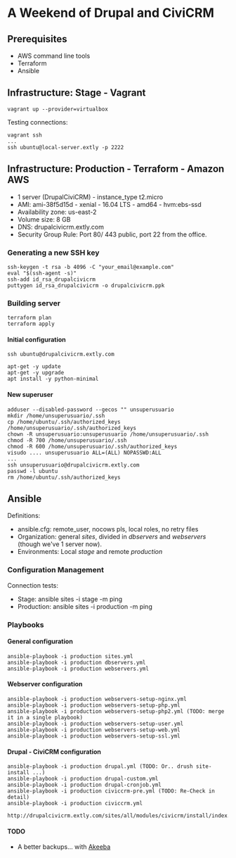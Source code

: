 # A Weekend of Drupal and CiviCRM

## Prerequisites

- AWS command line tools
- Terraform
- Ansible

## Infrastructure: Stage - Vagrant 

    vagrant up --provider=virtualbox

Testing connections:

    vagrant ssh
    ...
    ssh ubuntu@local-server.extly -p 2222

## Infrastructure: Production - Terraform - Amazon AWS

- 1 server (DrupalCiviCRM) - instance_type t2.micro
- AMI: ami-38f5d15d - xenial - 16.04 LTS - amd64 - hvm:ebs-ssd 
- Availability zone: us-east-2
- Volume size: 8 GB
- DNS: drupalcivicrm.extly.com
- Security Group Rule: Port 80/ 443 public, port 22 from the office.

### Generating a new SSH key

    ssh-keygen -t rsa -b 4096 -C "your_email@example.com"
    eval "$(ssh-agent -s)"
    ssh-add id_rsa_drupalcivicrm
    puttygen id_rsa_drupalcivicrm -o drupalcivicrm.ppk

### Building server

    terraform plan
    terraform apply

#### Initial configuration

    ssh ubuntu@drupalcivicrm.extly.com

    apt-get -y update
    apt-get -y upgrade
    apt install -y python-minimal

#### New superuser

    adduser --disabled-password --gecos "" unsuperusuario
    mkdir /home/unsuperusuario/.ssh
    cp /home/ubuntu/.ssh/authorized_keys /home/unsuperusuario/.ssh/authorized_keys       
    chown -R unsuperusuario:unsuperusuario /home/unsuperusuario/.ssh
    chmod -R 700 /home/unsuperusuario/.ssh
    chmod -R 600 /home/unsuperusuario/.ssh/authorized_keys
    visudo .... unsuperusuario ALL=(ALL) NOPASSWD:ALL
    ...
    ssh unsuperusuario@drupalcivicrm.extly.com
    passwd -l ubuntu
    rm /home/ubuntu/.ssh/authorized_keys

## Ansible

Definitions:

- ansible.cfg: remote_user, nocows pls, local roles, no retry files
- Organization: general *sites*, divided in *dbservers* and *webservers* (though we've 1 server now).
- Environments: Local *stage* and remote *production*

### Configuration Management

Connection tests: 

- Stage: ansible sites -i stage -m ping
- Production: ansible sites -i production -m ping

### Playbooks

#### General configuration

    ansible-playbook -i production sites.yml
    ansible-playbook -i production dbservers.yml
    ansible-playbook -i production webservers.yml

#### Webserver configuration    

    ansible-playbook -i production webservers-setup-nginx.yml
    ansible-playbook -i production webservers-setup-php.yml
    ansible-playbook -i production webservers-setup-php2.yml (TODO: merge it in a single playbook)
    ansible-playbook -i production webservers-setup-user.yml
    ansible-playbook -i production webservers-setup-web.yml
    ansible-playbook -i production webservers-setup-ssl.yml

#### Drupal - CiviCRM configuration    

    ansible-playbook -i production drupal.yml (TODO: Or.. drush site-install ...)
    ansible-playbook -i production drupal-custom.yml
    ansible-playbook -i production drupal-cronjob.yml
    ansible-playbook -i production civiccrm-pre.yml (TODO: Re-Check in detail)
    ansible-playbook -i production civiccrm.yml

    http://drupalcivicrm.extly.com/sites/all/modules/civicrm/install/index.php

#### TODO

- A better backups... with [Akeeba](https://www.akeebabackup.com/)
